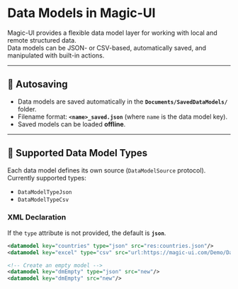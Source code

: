# Data Models in Magic-UI

Magic-UI provides a flexible data model layer for working with local and remote structured data.  
Data models can be JSON- or CSV-based, automatically saved, and manipulated with built-in actions.

---

## 📂 Autosaving

- Data models are saved automatically in the **`Documents/SavedDataModels/`** folder.  
- Filename format: **`<name>_saved.json`** (where `name` is the data model key).  
- Saved models can be loaded **offline**.

---

## 📝 Supported Data Model Types

Each data model defines its own source (`DataModelSource` protocol). Currently supported types:

- `DataModelTypeJson`
- `DataModelTypeCsv`

### XML Declaration

If the `type` attribute is not provided, the default is **`json`**.

```xml
<datamodel key="countries" type="json" src="res:countries.json"/>
<datamodel key="excel" type="csv" src="url:https://magic-ui.com/Demo/DataModels/test.csv"/>

<!-- Create an empty model -->
<datamodel key="dmEmpty" type="json" src="new"/>
<datamodel key="dmEmpty" src="new"/>
